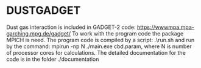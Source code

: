 # DUSTGADGET
Dust gas interaction is included in GADGET-2 code: https://wwwmpa.mpa-garching.mpg.de/gadget/
To work with the program code the package MPICH is need. The program code is compiled by a script: 
.\run.sh 
and run by the command: 
mpirun -np N ./main.exe cbd.param,
where N is number of processor cores for calculations.
The detailed documentation for the code is in the folder ./documentation
